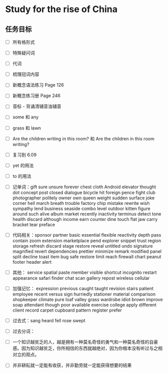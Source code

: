 # Study for the rise of China

## 任务目标

- [ ] 所有格形式

- [ ] 特殊疑问词

- [ ] 代词

- [ ] 梳理冠词内容

- [ ] 新概念语法练习 Page 126

- [ ] 新概念练习册 Page 246

- [ ] 音标 - 背诵清辅音浊辅音

- [ ] some 和 any

- [ ] grass 和 lawn

- [ ] Are the children writing in this room? 和 Are the children in this room writing?

- [ ] 复习到 6.09

- [ ] yet 的用法

- [ ] to 的用法

- [ ] 记单词：gift sure unsure forever chest cloth Android elevator thought dot concept post closed dialogue bicycle hit foreign pence fight club photographer politely owner own queen weight sudden surface joke corner hell march breath trouble factory chip mistake rewrite wish sympathy lend business seaside combo level outdoor kitten figure around such alive album market recently inactivity terminus detect tone health discard although income earn counter dine touch flat jaw carry bracket tear preface

- [ ] 代码相关：sponsor partner basic essential flexible reactivity depth pass contain zoom extension marketplace pend explorer snippet trust region storage refresh discard stage restore reveal untitled undo signature magnified revert dependencies prettier minimize remark modified panel split decline toast item bug safe restore limit reach firewall chart peanut footer header alert

- [ ] 其他： service spatial paste member visible shortcut incognito restart appearance safari finder chat scan gallery repost wireless cellular

- [ ] 加强记忆： expression previous caught taught revision stairs patient employee recent versus sign hurriedly stationer material comparison shopkeeper climate pure loaf valley grass wardrobe idiot brown improve soap attendant though poor available exercise college apply different client record carpet cupboard pattern register prefer

- [ ] 过去式：sang heard fell rose swept

- [ ] 过去分词：

- [ ] 一个知识越贫乏的人，越是拥有一种莫名奇怪的勇气和一种莫名奇怪的自豪感。因为知识越贫乏，你所相信的东西就越绝对，因为你根本没有听过与之相对立的观点。

- [ ] 并非耕耘就一定能有收获，并非勤劳就一定能获得想要的结果
